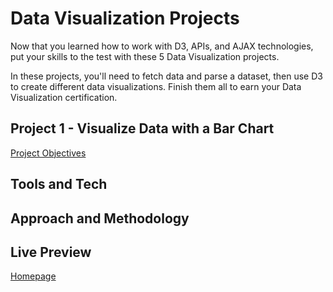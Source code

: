 # Data Visualization Projects

Now that you learned how to work with D3, APIs, and AJAX technologies, put your skills to the test with these 5 Data Visualization projects.

In these projects, you'll need to fetch data and parse a dataset, then use D3 to create different data visualizations. Finish them all to earn your Data Visualization certification.

## Project 1 - Visualize Data with a Bar Chart

[Project Objectives](https://www.freecodecamp.org/learn/data-visualization/data-visualization-projects/visualize-data-with-a-bar-chart)

## Tools and Tech

## Approach and Methodology

## Live Preview

[Homepage](https://nedoratic.github.io/fcc-dv-01-bar-chart/)
